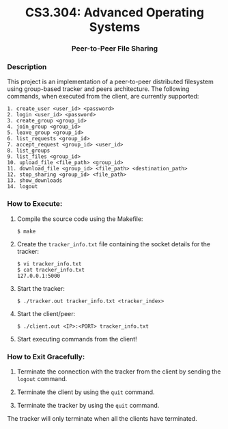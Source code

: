 <H1 style="text-align: center;"> CS3.304: Advanced Operating Systems </H1>
<H3 style="text-align: center;"> Peer-to-Peer File Sharing </H3>


### Description

This project is an implementation of a peer-to-peer distributed filesystem using group-based tracker and peers architecture. The following commands, when executed from the client, are currently supported:

```
1. create_user <user_id> <password>
2. login <user_id> <password>
3. create_group <group_id>
4. join_group <group_id>
5. leave_group <group_id>
6. list_requests <group_id>
7. accept_request <group_id> <user_id>
8. list_groups
9. list_files <group_id>
10. upload_file <file_path> <group_id>
11. download_file <group_id> <file_path> <destination_path>
12. stop_sharing <group_id> <file_path>
13. show_downloads
14. logout
```

### How to Execute:

1. Compile the source code using the Makefile:
    ```
    $ make
    ```

2. Create the `tracker_info.txt` file containing the socket details for the tracker:
    ```
    $ vi tracker_info.txt
    $ cat tracker_info.txt
    127.0.0.1:5000
    ```

3. Start the tracker:
    ```
    $ ./tracker.out tracker_info.txt <tracker_index>
    ```

4. Start the client/peer:
    ```
    $ ./client.out <IP>:<PORT> tracker_info.txt
    ```

5. Start executing commands from the client!

### How to Exit Gracefully:

1. Terminate the connection with the tracker from the client by sending the `logout` command.

2. Terminate the client by using the `quit` command.

3. Terminate the tracker by using the `quit` command.

The tracker will only terminate when all the clients have terminated.
